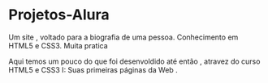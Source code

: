 # Projetos-Alura
Um site , voltado para a biografia de uma pessoa. Conhecimento em HTML5 e CSS3. Muita pratica


Aqui temos um pouco do que foi desenvoldido até então , atravez do curso HTML5 e CSS3 I: Suas primeiras páginas da Web .
